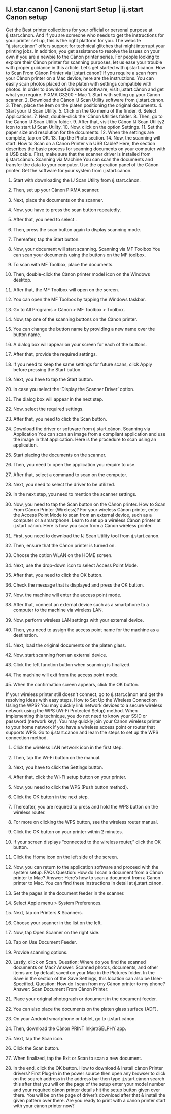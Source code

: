 <h2>IJ.star.canon | Canonij start Setup | ij.start Canon setup</h2>
Get the Best printer collections for your official or personal purpose at ιj.start.cànon. And if you are someone who needs to get the instructions for your printer set up, this is the right platform for you. The website “ιj.start.cànon” offers support for technical glitches that might interrupt your printing jobs. In addition, you get assistance to resolve the issues on your own if you are a newbie to the Cànon printer series. For people looking to explore their Cànon printer for scanning purposes, let us ease your trouble with proper guidance in this article. Let’s get started with ιj.start.cànon.
How to Scan From Cànon Printer via Ιj.start.cànon?
If you require a scan from your Cànon printer on a Mac device, here are the instructions. You can easily scan photos placed on the platen with settings compatible with photos. In order to download drivers or software, visit ιj.start.cànon and get what you require. 
PIXMA G3200 - Mac 
1.	Start with setting up your Cànon scanner.
2.	Download the Cànon IJ Scan Utility software from ιj.start.cànon.
3.	Then, place the item on the platen positioning the original documents. 
4.	Start your IJ Scan Utility. 
5.	Click on the Go menu of the finder. 
6.	Select Applications.
7.	Next, double-click the ‘Cànon Utilities folder.
8.	Then, go to the Cànon IJ Scan Utility folder.
9.	After that, visit the Cànon IJ Scan Utility2 icon to start IJ Scan Utility. 
10.	Now, click on the option Settings.
11.	Set the paper size and resolution for the documents. 
12.	When the settings are complete, tap on OK. 
13.	Tap the Photo section. 
14.	Now, the scanning will start. 
How to Scan on a Cànon Printer via USB Cable?
Here, the section describes the basic process for scanning documents on your computer with a USB cable. First, make sure that the scanner driver is installed from ιj.start.cànon. 
Scanning via Machine
You can scan the documents and transfer the data to your computer. Use the operation panel of the Cànon printer. Get the software for your system from ιj.start.cànon. 

1.	Start with downloading the IJ Scan Utility from ιj.start.cànon.
2.	Then, set up your Cànon PIXMA scanner. 
3.	Next, place the documents on the scanner. 
4.	Now, you have to press the scan button repeatedly.
5.	After that, you need to select <USB Scanning>.
6.	Then, press the scan button again to display scanning mode. 
7.	Thereafter, tap the Start button. 
8.	Now, your document will start scanning. 
Scanning via MF Toolbox
You can scan your documents using the buttons on the MF toolbox. 

1.	To scan with MF Toolbox, place the documents. 
2.	Then, double-click the Cànon printer model icon on the Windows desktop.
3.	After that, the MF Toolbox will open on the screen.
4.	You can open the MF Toolbox by tapping the Windows taskbar. 
5.	Go to All Programs > Cànon > MF Toolbox > Toolbox.
6.	Now, tap one of the scanning buttons on the Cànon printer. 
7.	You can change the button name by providing a new name over the button name. 
8.	A dialog box will appear on your screen for each of the buttons. 
9.	After that, provide the required settings. 
10.	If you need to keep the same settings for future scans, click Apply before pressing the Start button. 
11.	Next, you have to tap the Start button. 
12.	In case you select the ‘Display the Scanner Driver’ option. 
13.	The dialog box will appear in the next step. 
14.	Now, select the required settings. 
15.	After that, you need to click the Scan button. 
16.	Download the driver or software from ιj.start.cànon. 
Scanning via Application
You can scan an image from a compliant application and use the image in that application. Here is the procedure to scan using an application. 

1.	Start placing the documents on the scanner. 
2.	Then, you need to open the application you require to use. 
3.	After that, select a command to scan on the computer. 
4.	Next, you need to select the driver to be utilized. 
5.	In the next step, you need to mention the scanner settings.
6.	Now, you need to tap the Scan button on the Cànon printer. 
How to Scan From Cànon Printer (Wireless)?
For your wireless Cànon printer, enter the Access Point Mode to scan from an external device, such as a computer or a smartphone. Learn to set up a wireless Cànon printer at ιj.start.cànon. Here is how you scan from a Cànon wireless printer. 

1.	First, you need to download the IJ Scan Utility tool from ιj.start.cànon. 
2.	Then, ensure that the Cànon printer is turned on. 
3.	Choose the option WLAN on the HOME screen. 
4.	Next, use the drop-down icon to select Access Point Mode.
5.	After that, you need to click the OK button. 
6.	Check the message that is displayed and press the OK button. 
7.	Now, the machine will enter the access point mode. 
8.	After that, connect an external device such as a smartphone to a computer to the machine via wireless LAN. 
9.	Now, perform wireless LAN settings with your external device. 
10.	Then, you need to assign the access point name for the machine as a destination. 
11.	Next, load the original documents on the platen glass. 
12.	Now, start scanning from an external device.
13.	Click the left function button when scanning is finalized. 
14.	The machine will exit from the access point mode. 
15.	When the confirmation screen appears, click the OK button. 

If your wireless printer still doesn't connect, go to ιj.start.cànon and get the resolving ideas with easy steps. 
How to Set Up the Wireless Connection Using the WPS?
You may quickly link network devices to a secure wireless network using the WPS (Wi-Fi Protected Setup) method. When implementing this technique, you do not need to know your SSID or password (network key). You may quickly join your Cànon wireless printer to your home network if you have a wireless access point or router that supports WPS. Go to ιj.start.cànon and learn the steps to set up the WPS connection method. 

1.	Click the wireless LAN network icon in the first step. 
2.	Then, tap the Wi-Fi button on the manual. 
3.	Next, you have to click the Settings button. 
4.	After that, click the Wi-Fi setup button on your printer. 
5.	Now, you need to click the WPS (Push button method).
6.	Click the OK button in the next step. 
7.	Thereafter, you are required to press and hold the WPS button on the wireless router. 
8.	For more on clicking the WPS button, see the wireless router manual. 
9.	Click the OK button on your printer within 2 minutes. 
10.	If your screen displays “connected to the wireless router,” click the OK button. 
11.	Click the Home icon on the left side of the screen.
12.	Now, you can return to the application software and proceed with the system setup. 
FAQs
Question: How do I scan a document from a Cànon printer to Mac?
Answer: Here’s how to scan a document from a Cànon printer to Mac. You can find these instructions in detail at ιj.start.cànon.

1.	Set the pages in the document feeder in the scanner.
2.	Select Apple menu > System Preferences.
3.	Next, tap on Printers & Scanners.
4.	Choose your scanner in the list on the left.
5.	Now, tap Open Scanner on the right side. 
6.	Tap on Use Document Feeder.
7.	Provide scanning options. 
8.	Lastly, click on Scan.
Question: Where do you find the scanned documents on Mac?
Answer: Scanned photos, documents, and other items are by default saved on your Mac in the Pictures folder. In the Save in the section of the Save Settings, this location can also be User-Specified.
Question: How do I scan from my Cànon printer to my phone?
Answer: Scan Document From Cànon Printer:

1.	Place your original photograph or document in the document feeder. 
2.	You can also place the documents on the platen glass surface (ADF).
3.	On your Android smartphone or tablet, go to ιj.start.cànon.
4.	Then, download the Cànon PRINT Inkjet/SELPHY app.
5.	Next, tap the Scan icon.
6.	Click the Scan button.
7.	When finalized, tap the Exit or Scan to scan a new document.
8.	In the end, click the OK button.
How to download & Install cànon Printer drivers?
First Plug-In in the power source then open any browser to click on the search address in the address bar then type ιj.start.cànon search this after that you will on the page of the setup enter your model number and your required cànon printer details hit the setup button given over there.
You will be on the page of driver’s download after that & install the given pattern over there. Are you ready to print with a canon printer start with your cànon printer now?
